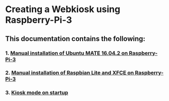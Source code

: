 # Creating a Webkiosk using Raspberry-Pi-3

## This documentation contains the following:
### 1. [Manual installation of Ubuntu MATE 16.04.2 on Raspberry-Pi-3](https://github.com/behmardibehrad/Raspberry-Pi-3-WebKiosk/tree/master/Manual%20Installation)
### 2. [Manual installation of Raspbian Lite and XFCE on Raspberry-Pi-3](https://github.com/behmardibehrad/Raspberry-Pi-3-WebKiosk/tree/master/Network%20Installation)
### 3. [Kiosk mode on startup]()
